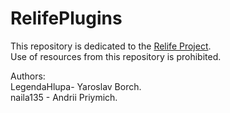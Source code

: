 # RelifePlugins
This repository is dedicated to the [Relife Project](https://vk.com/relifemcproject).<br>
Use of resources from this repository is prohibited.<br>

Authors:<br>
LegendaHlupa- Yaroslav Borch.<br>
naila135 - Andrii Priymich.
